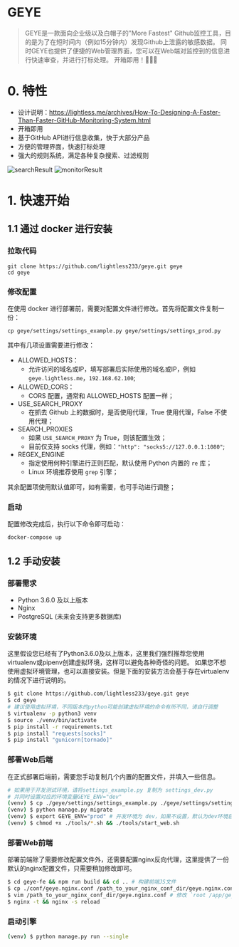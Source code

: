 # GEYE

> GEYE是一款面向企业级以及白帽子的"More Fastest" Github监控工具，目的是为了在短时间内（例如15分钟内）发现Github上泄露的敏感数据。
> 同时GEYE也提供了便捷的Web管理界面，您可以在Web端对监控到的信息进行快速审查，并进行打标处理。
> 开箱即用！🚀🚀🚀

# 0. 特性
- 设计说明：https://lightless.me/archives/How-To-Designing-A-Faster-Than-Faster-GitHub-Monitoring-System.html
- 开箱即用
- 基于GitHub API进行信息收集，快于大部分产品
- 方便的管理界面，快速打标处理
- 强大的规则系统，满足各种复杂搜索、过滤规则

![searchResult](https://raw.githubusercontent.com/redstone-project/geye/master/docs/img/geye.png)
![monitorResult](https://raw.githubusercontent.com/redstone-project/geye/master/docs/img/geye-monitor-results.png)

# 1. 快速开始

## 1.1 通过 docker 进行安装

### 拉取代码
```shell
git clone https://github.com/lightless233/geye.git geye
cd geye
```

### 修改配置
在使用 docker 进行部署前，需要对配置文件进行修改。首先将配置文件复制一份：
```shell
cp geye/settings/settings_example.py geye/settings/settings_prod.py
```

其中有几项设置需要进行修改：
- ALLOWED_HOSTS：
  - 允许访问的域名或IP，填写部署后实际使用的域名或IP，例如 `geye.lightless.me`，`192.168.62.100`;
- ALLOWED_CORS：
  - CORS 配置，通常和 ALLOWED_HOSTS 配置一样；
- USE_SEARCH_PROXY
  - 在抓去 Github 上的数据时，是否使用代理，True 使用代理，False 不使用代理；
- SEARCH_PROXIES
  - 如果 `USE_SEARCH_PROXY` 为 True，则该配置生效；
  - 目前仅支持 socks 代理，例如：`"http": "socks5://127.0.0.1:1080"`;
- REGEX_ENGINE
  - 指定使用何种引擎进行正则匹配，默认使用 Python 内置的 `re` 库；
  - Linux 环境推荐使用 `grep` 引擎；

其余配置项使用默认值即可，如有需要，也可手动进行调整；

### 启动
配置修改完成后，执行以下命令即可启动：
```shell
docker-compose up
```

## 1.2 手动安装

### 部署需求
- Python 3.6.0 及以上版本
- Nginx
- PostgreSQL (未来会支持更多数据库)

### 安装环境
这里假设您已经有了Python3.6.0及以上版本，这里我们强烈推荐您使用virtualenv或pipenv创建虚拟环境，这样可以避免各种奇怪的问题。
如果您不想使用虚拟环境管理，也可以直接安装。但是下面的安装方法会基于存在virtualenv的情况下进行说明的。

```bash
$ git clone https://github.com/lightless233/geye.git geye
$ cd geye
# 建议使用虚拟环境，不同版本的python可能创建虚拟环境的命令有所不同，请自行调整
$ virtualenv -p python3 venv 
$ source ./venv/bin/activate
$ pip install -r requirements.txt
$ pip install "requests[socks]"
$ pip install "gunicorn[tornado]"
```

### 部署Web后端
在正式部署后端前，需要您手动复制几个内置的配置文件，并填入一些信息。

```bash
# 如果用于开发测试环境，请将settings_example.py 复制为 settings_dev.py
# 并同时设置对应的环境变量GEYE_ENV="dev"
(venv) $ cp ./geye/settings/settings_example.py ./geye/settings/settings_prod.py
(venv) $ python manage.py migrate
(venv) $ export GEYE_ENV="prod" # 开发环境为 dev，如果不设置，默认为dev环境启动
(venv) $ chmod +x ./tools/*.sh && ./tools/start_web.sh
```

### 部署Web前端
部署前端除了需要修改配置文件外，还需要配置nginx反向代理，这里提供了一份默认的nginx配置文件，只需要稍加修改即可。

```bash
$ cd geye-fe && npm run build && cd .. # 构建前端JS文件
$ cp ./conf/geye.nginx.conf /path_to_your_nginx_conf_dir/geye.nginx.conf
$ vim /path_to_your_nginx_conf_dir/geye.nginx.conf # 修改 `root /app/geye-fe/dist/;` 指向刚刚前端 build 生成的 dist 目录
$ nginx -t && nginx -s reload
```

### 启动引擎
```bash
(venv) $ python manage.py run --single 
```
